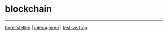 # blockchain

---

[bereitstellen](../bereitstellen.md) 
| [interagieren](../interagieren.md) 
| [test-vertrag](../test-vertrag.md) 
